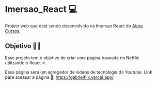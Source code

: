 # Imersao_React 💻


Projeto web que está sendo desenvolvido na Imersao React do 
[Alura Cursos](https://www.alura.com.br/imersao-react "Alura Cursos"). 

## Objetivo 👨‍💻

Esse projeto tem o objetivo de criar uma página baseada no Netflix utilizando o React ⚛. 

Essa página será um agregador de videos de tecnologia do Youtube.
Link para acessar a página 🖖: https://gabrielflix.vercel.app/